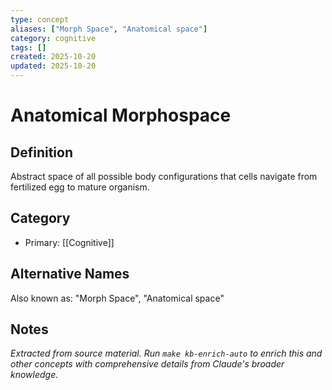 ```yaml
---
type: concept
aliases: ["Morph Space", "Anatomical space"]
category: cognitive
tags: []
created: 2025-10-20
updated: 2025-10-20
---
```


# Anatomical Morphospace

## Definition

Abstract space of all possible body configurations that cells navigate from fertilized egg to mature organism.

## Category

- Primary: [[Cognitive]]

## Alternative Names

Also known as: "Morph Space", "Anatomical space"

## Notes

*Extracted from source material. Run `make kb-enrich-auto` to enrich this and other concepts with comprehensive details from Claude's broader knowledge.*
